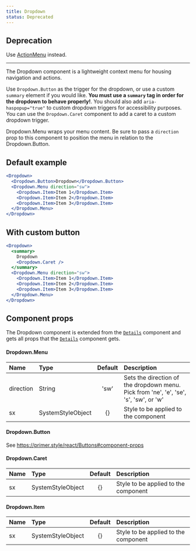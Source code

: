 ```yaml
---
title: Dropdown
status: Deprecated
---
```


## Deprecation

Use [ActionMenu](/ActionMenu) instead.

---

The Dropdown component is a lightweight context menu for housing navigation and actions.

Use `Dropdown.Button` as the trigger for the dropdown, or use a custom `summary` element if you would like. **You must use a `summary` tag in order for the dropdown to behave properly!**. You should also add `aria-haspopup="true"` to custom dropdown triggers for accessibility purposes. You can use the `Dropdown.Caret` component to add a caret to a custom dropdown trigger.

Dropdown.Menu wraps your menu content. Be sure to pass a `direction` prop to this component to position the menu in relation to the Dropdown.Button.

## Default example

```jsx live deprecated
<Dropdown>
  <Dropdown.Button>Dropdown</Dropdown.Button>
  <Dropdown.Menu direction="sw">
    <Dropdown.Item>Item 1</Dropdown.Item>
    <Dropdown.Item>Item 2</Dropdown.Item>
    <Dropdown.Item>Item 3</Dropdown.Item>
  </Dropdown.Menu>
</Dropdown>
```

## With custom button

```jsx live deprecated
<Dropdown>
  <summary>
    Dropdown
    <Dropdown.Caret />
  </summary>
  <Dropdown.Menu direction="sw">
    <Dropdown.Item>Item 1</Dropdown.Item>
    <Dropdown.Item>Item 2</Dropdown.Item>
    <Dropdown.Item>Item 3</Dropdown.Item>
  </Dropdown.Menu>
</Dropdown>
```

## Component props

The Dropdown component is extended from the [`Details`](/Details) component and gets all props that the [`Details`](/Details) component gets.

#### Dropdown.Menu

| Name      | Type              | Default | Description                                                                           |
| :-------- | :---------------- | :-----: | :------------------------------------------------------------------------------------ |
| direction | String            |  'sw'   | Sets the direction of the dropdown menu. Pick from 'ne', 'e', 'se', 's', 'sw', or 'w' |
| sx        | SystemStyleObject |   {}    | Style to be applied to the component                                                  |

#### Dropdown.Button

See https://primer.style/react/Buttons#component-props

#### Dropdown.Caret

| Name | Type              | Default | Description                          |
| :--- | :---------------- | :-----: | :----------------------------------- |
| sx   | SystemStyleObject |   {}    | Style to be applied to the component |

#### Dropdown.Item

| Name | Type              | Default | Description                          |
| :--- | :---------------- | :-----: | :----------------------------------- |
| sx   | SystemStyleObject |   {}    | Style to be applied to the component |
